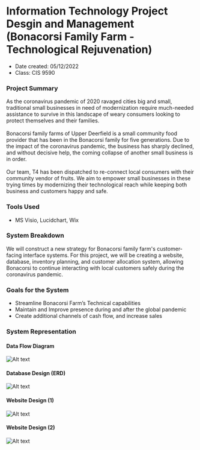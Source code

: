 # Information Technology Project Desgin and Management<br>(Bonacorsi Family Farm - Technological Rejuvenation)
- Date created: 05/12/2022
- Class: CIS 9590

### Project Summary

As the coronavirus pandemic of 2020 ravaged cities big and small, traditional small businesses in need of modernization require much-needed assistance to survive in this landscape of weary consumers looking to protect themselves and their families.<br><br>
Bonacorsi family farms of Upper Deerfield is a small community food provider that has been in the Bonacorsi family for five generations. Due to the impact of the coronavirus pandemic, the business has sharply declined, and without decisive help, the coming collapse of another small business is in order.<br><br>
Our team, T4 has been dispatched to re-connect local consumers with their community vendor of fruits. We aim to empower small businesses in these trying times by modernizing their technological reach while keeping both business and customers happy and safe.

### Tools Used
- MS Visio, Lucidchart, Wix

### System Breakdown
We will construct a new strategy for Bonacorsi family farm's customer-facing interface systems. For this project, we will be creating a website, database, inventory planning, and customer allocation system, allowing Bonacorsi to continue interacting with local customers safely during the coronavirus pandemic.

### Goals for the System
- Streamline Bonacorsi Farm’s Technical capabilities
- Maintain and Improve presence during and after the global pandemic
- Create additional channels of cash flow, and increase sales

### System Representation
#### Data Flow Diagram
![Alt text](https://github.com/jinote/information_technology_project_design_and_management-/blob/main/Data%20Flow%20Diagrams-level0.jpeg)

#### Database Design (ERD)
![Alt text](https://github.com/jinote/information_technology_project_design_and_management-/blob/main/Database%20Deisgn-ERD.jpg)

#### Website Design (1)
![Alt text](https://github.com/jinote/information_technology_project_design_and_management-/blob/main/website1.jpg)


#### Website Design (2)
![Alt text](https://github.com/jinote/information_technology_project_design_and_management-/blob/main/website2.jpg)
